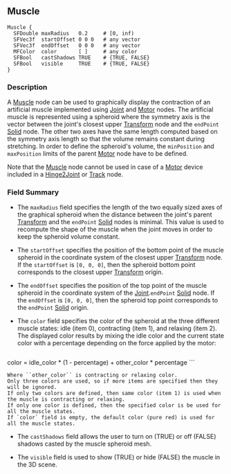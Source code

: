 ## Muscle

```
Muscle {
  SFDouble maxRadius   0.2     # [0, inf)
  SFVec3f  startOffset 0 0 0   # any vector
  SFVec3f  endOffset   0 0 0   # any vector
  MFColor  color       [ ]     # any color
  SFBool   castShadows TRUE    # {TRUE, FALSE}
  SFBool   visible     TRUE    # {TRUE, FALSE}
}
```

### Description

A [Muscle](#muscle) node can be used to graphically display the contraction of an artificial muscle implemented using [Joint](joint.md) and [Motor](motor.md) nodes.
The artificial muscle is represented using a spheroid where the symmetry axis is the vector between the joint's closest upper [Transform](transform.md) node and the `endPoint` [Solid](solid.md) node.
The other two axes have the same length computed based on the symmetry axis length so that the volume remains constant during stretching.
In order to define the spheroid's volume, the `minPosition` and `maxPosition` limits of the parent [Motor](motor.md) node have to be defined.

Note that the [Muscle](#muscle) node cannot be used in case of a [Motor](motor.md) device included in a [Hinge2Joint](hinge2joint.md) or [Track](track.md) node.

### Field Summary

- The `maxRadius` field specifies the length of the two equally sized axes of the graphical spheroid when the distance between the joint's parent [Transform](transform.md) and the `endPoint` [Solid](solid.md) nodes is minimal.
This value is used to recompute the shape of the muscle when the joint moves in order to keep the spheroid volume constant.

- The `startOffset` specifies the position of the bottom point of the muscle spheroid in the coordinate system of the closest upper [Transform](transform.md) node.
If the `startOffset` is `[0, 0, 0]`, then the spheroid bottom point corresponds to the closest upper [Transform](transform.md) origin.

- The `endOffset` specifies the position of the top point of the muscle spheroid in the coordinate system of the [Joint](joint.md).`endPoint` [Solid](solid.md) node.
If the `endOffset` is `[0, 0, 0]`, then the spheroid top point corresponds to the `endPoint` [Solid](solid.md) origin.

- The `color` field specifies the color of the spheroid at the three different muscle states: idle (item 0), contracting (item 1), and relaxing (item 2).
The displayed color results by mixing the idle color and the current state color with a percentage depending on the force applied by the motor:

    ```
color = idle_color * (1 - percentage) + other_color * percentage
    ```

    Where ``other_color`` is contracting or relaxing color.
    Only three colors are used, so if more items are specified then they will be ignored.
    If only two colors are defined, then same color (item 1) is used when the muscle is contracting or relaxing.
    If only one color is defined, then the specified color is be used for all the muscle states.
    If `color` field is empty, the default color (pure red) is used for all the muscle states.

- The `castShadows` field allows the user to turn on (TRUE) or off (FALSE) shadows casted by the muscle spheroid mesh.

- The `visible` field is used to show (TRUE) or hide (FALSE) the muscle in the 3D scene.
